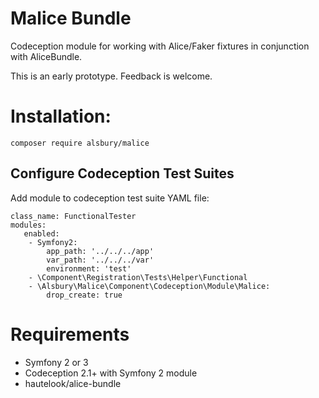 # Malice Bundle

Codeception module for working with Alice/Faker fixtures in conjunction with AliceBundle.

This is an early prototype. Feedback is welcome.

# Installation:

    composer require alsbury/malice

## Configure Codeception Test Suites

Add module to codeception test suite YAML file:

    class_name: FunctionalTester
    modules:
       enabled:
        - Symfony2:
            app_path: '../../../app'
            var_path: '../../../var'
            environment: 'test'
        - \Component\Registration\Tests\Helper\Functional
        - \Alsbury\Malice\Component\Codeception\Module\Malice:
            drop_create: true
            
# Requirements

* Symfony 2 or 3
* Codeception 2.1+ with Symfony 2 module
* hautelook/alice-bundle
